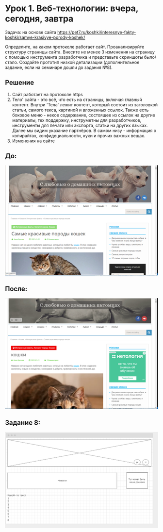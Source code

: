 # Урок 1. Веб-технологии: вчера, сегодня, завтра

Задача: на основе сайта https://pet7.ru/koshki/interesnye-fakty-koshki/samye-krasivye-porody-koshek/

Определите, на каком протоколе работает сайт.
Проанализируйте структуру страницы сайта.
Внесите не менее 3 изменения на страницу с помощью инструмента разработчика и представьте скриншоты было/стало.
Создайте прототип низкой детализации (дополнительное задание, если на семинаре дошли до задания №8).


## Решение

1. Сайт работает на протоколе https
2. Тело' сайта - это всё, что есть на страницы, включая главный контент.
Внутри 'Тела' лежит контент, который состоит из заголовкой статьи, самого текса, картиной и вложенных ссылок. 
Также есть боковое меню - некое содержание, состоящее из ссылок на другие материалы, тех поддержку, инструметны для разработчиков, инструменты для печати или экспорта, статьи на других языках.
Далее мы видим указание партнёров.
В самом низу - информация о копирайтах, конфидециальности, куки и прочих важных вещах.
4. Изменения на сайте 
## До:
![do pic](do.png)

## После:
![posle pic](posle.png)

## Задание 8:
![kvest8 pic](kvest8.png)

